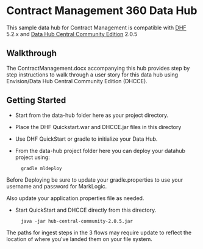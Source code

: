 # Contract Management 360 Data Hub

This sample data hub for Contract Management is compatible with [DHF] 5.2.x and [Data Hub Central Community Edition] 2.0.5

## Walkthrough

The ContractManagement.docx accompanying this hub provides step by step instructions to walk through a user story for this data hub using Envision/Data Hub Central Community Edition (DHCCE). 

## Getting Started

* Start from the data-hub folder here as your project directory.
* Place the DHF Quickstart.war and DHCCE.jar files in this directory
* Use DHF QuickStart or gradle to initialize your Data Hub.
* From the data-hub project folder here you can deploy your datahub project using: 

        gradle mldeploy  

Before Deploying be sure to update your gradle.properties to use your username and password for MarkLogic.

Also update your application.properties file as needed.

* Start QuickStart and DHCCE directly from this directory.
        
        java -jar hub-central-community-2.0.5.jar

The paths for ingest steps in the 3 flows may require update to reflect the location of where you've landed them on your file system.



[DHF]:https://github.com/marklogic/marklogic-data-hub
[Data Hub Central Community Edition]:https://github.com/marklogic-community/data-hub-central-community
